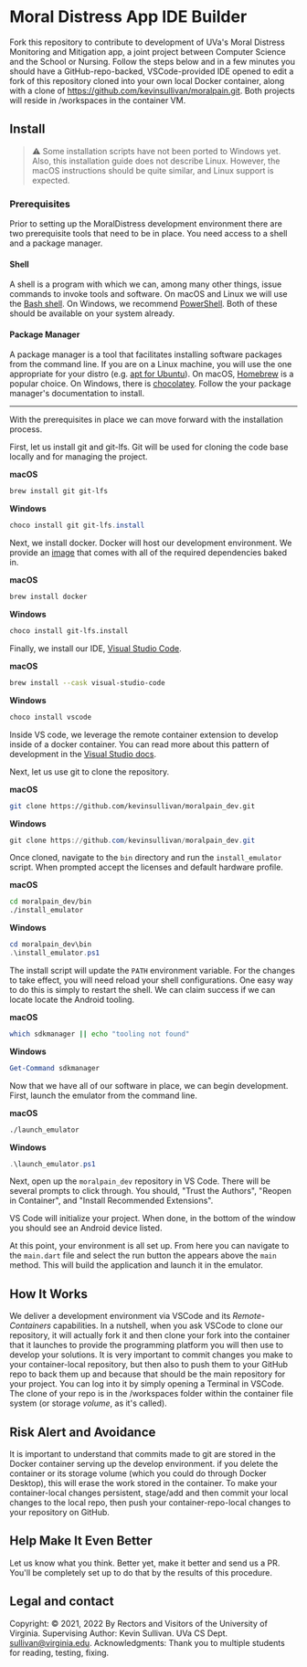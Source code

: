 # Moral Distress App IDE Builder

Fork this repository to contribute to development of UVa's Moral Distress Monitoring and Mitigation app, a joint project between Computer Science and the School or Nursing. Follow the steps below and in a few minutes you should have a GitHub-repo-backed, VSCode-provided IDE opened to edit a fork of this repository cloned into your own local Docker container, along with a clone of <https://github.com/kevinsullivan/moralpain.git>. Both projects will reside in /workspaces in the container VM.  

## Install
> :warning: Some installation scripts have not been ported to Windows yet.
> Also, this installation guide does not describe Linux. However, the
> macOS instructions should be quite similar, and Linux support is expected.
### Prerequisites
Prior to setting up the MoralDistress development environment there are two
prerequisite tools that need to be in place. You need access to a shell and a
package manager.

#### Shell
A shell is a program with which we can, among many other things, issue
commands to invoke tools and software. On macOS and Linux we will use
the [Bash shell][10]. On Windows, we recommend [PowerShell][11]. Both
of these should be available on your system already.

#### Package Manager
A package manager is a tool that facilitates installing software packages from
the command line. If you are on a Linux machine, you will use the one
appropriate for your distro (e.g. [apt for Ubuntu][1]). On macOS, [Homebrew][2]
is a popular choice. On Windows, there is [chocolatey][3]. Follow the
your package manager's documentation to install.

---

With the prerequisites in place we can move forward with the installation
process. 

First, let us install git and git-lfs. Git will be used for cloning the code base locally
and for managing the project.

__macOS__
```bash
brew install git git-lfs
```

__Windows__
```PowerShell
choco install git git-lfs.install
```

Next, we install docker. Docker will host our development environment. We
provide an [image][12] that comes with all of the required dependencies baked
in.

__macOS__
```bash
brew install docker
```

__Windows__
```bash
choco install git-lfs.install
```

Finally, we install our IDE, [Visual Studio Code][8].

__macOS__
```bash
brew install --cask visual-studio-code
```

__Windows__
```PowerShell
choco install vscode
```

Inside VS code, we leverage the remote container extension to develop inside of
a docker container. You can read more about this pattern of development in the
[Visual Studio docs][13].

Next, let us use git to clone the repository.

__macOS__
```bash
git clone https://github.com/kevinsullivan/moralpain_dev.git
```

__Windows__
```PowerShell
git clone https://github.com/kevinsullivan/moralpain_dev.git
```

Once cloned, navigate to the `bin` directory and run the `install_emulator` script.
When prompted accept the licenses and default hardware profile.

__macOS__
```bash
cd moralpain_dev/bin
./install_emulator
```

__Windows__
```PowerShell
cd moralpain_dev\bin
.\install_emulator.ps1
```


The install script will update the `PATH` environment variable. For the changes
to take effect, you will need reload your shell configurations. One easy way to
do this is simply to restart the shell. We can claim success if we can locate
locate the Android tooling.

__macOS__
```bash
which sdkmanager || echo "tooling not found"
```

__Windows__
```PowerShell
Get-Command sdkmanager 
```

Now that we have all of our software in place, we can begin development.
First, launch the emulator from the command line.

__macOS__
```bash
./launch_emulator
```
__Windows__
```PowerShell
.\launch_emulator.ps1
```

Next, open up the `moralpain_dev` repository in VS Code. There will be several
prompts to click through. You should, "Trust the Authors", "Reopen in
Container", and "Install Recommended Extensions".  

VS Code will initialize your project. When done, in the bottom of the window
you should see an Android device listed.  

At this point, your environment is all set up. From here you can navigate to
the `main.dart` file and select the run button the appears above the `main`
method. This will build the application and launch it in the emulator.

## How It Works

We deliver a development environment via VSCode and its *Remote-Containers* capabilities. In a nutshell, when you ask VSCode to clone our repository, it will actually fork it and then clone your fork into the container that it launches to provide the programming platform you will then use to develop your solutions. It is very important to commit changes you make to your container-local repository, but then also to push them to your GitHub repo to back them up and because that should be the main repository for your project. You can log into it by simply opening a Terminal in VSCode. The clone of your repo is in the /workspaces folder within the container file system (or storage *volume*, as it's called).

## Risk Alert and Avoidance

It is important to understand that commits made to git are stored in the Docker container serving up the develop environment.  if you delete the container or its storage volume (which you could do through Docker Desktop), this will erase the work stored in the container. To make your container-local changes persistent, stage/add and then commit your local changes to the local repo, then push your container-repo-local changes to your repository on GitHub.

## Help Make It Even Better

Let us know what you think. Better yet, make it better and send us a PR. You'll be completely set up to do that by the results of this procedure.

## Legal and contact

Copyright: © 2021, 2022 By Rectors and Visitors of the University of Virginia.
Supervising Author: Kevin Sullivan. UVa CS Dept. sullivan@virginia.edu.
Acknowledgments: Thank you to multiple students for reading, testing, fixing.


[1]: https://wiki.debian.org/Apt
[2]: https://brew.sh/
[3]: https://chocolatey.org/
[4]: https://flutter.dev/docs/get-started/install
[5]: https://dart.dev/
[6]: https://developer.android.com/studio
[7]: https://developer.android.com/studio/run/emulator#install
[8]: https://code.visualstudio.com/
[10]: https://www.gnu.org/software/bash/
[11]: https://docs.microsoft.com/en-us/powershell/
[12]: https://github.com/kevinsullivan/moralpain_config
[13]: https://code.visualstudio.com/docs/remote/containers
